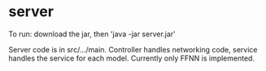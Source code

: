 # server

To run: download the jar, then 'java -jar server.jar'

Server code is in src/.../main. Controller handles networking code, service handles the service for each model. Currently only FFNN is implemented.
